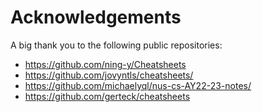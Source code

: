 # Acknowledgements
A big thank you to the following public repositories:
- https://github.com/ning-y/Cheatsheets
- https://github.com/jovyntls/cheatsheets/
- https://github.com/michaelyql/nus-cs-AY22-23-notes/
- https://github.com/gerteck/cheatsheets